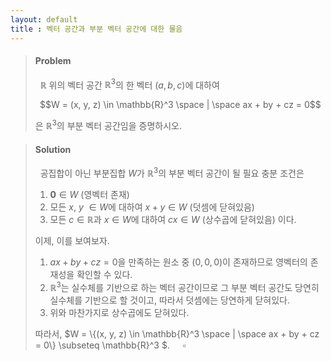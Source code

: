 ```yaml
---
layout: default
title : 벡터 공간과 부분 벡터 공간에 대한 물음
---
```


> #### Problem
>
>  $\mathbb{R}$ 위의 벡터 공간 $\mathbb{R}^3$의 한 벡터 $(a, b, c)$에 대하여
>
> $$W = (x, y, z) \in \mathbb{R}^3 \space | \space ax + by + cz = 0$$
>
> 은 $\mathbb{R}^3$의 부분 벡터 공간임을 증명하시오.

> #### Solution
>
>  공집합이 아닌 부분집합 $W$가 $\mathbb{R}^3$의 부분 벡터 공간이 될 필요 충분 조건은 
> 1. $\mathbf{0} \in W$ (영벡터 존재)
> 2. 모든 $x$, $y$ $\in W$에 대하여 $x + y \in W$ (덧셈에 닫혀있음)
> 3. 모든 $c \in \mathbb{R}$과 $x \in W$에 대하여 $cx \in W$ (상수곱에 닫혀있음)
> 이다.
>
> 이제, 이를 보여보자.
>
> 1. $ax + by + cz = 0$을 만족하는 원소 중 $(0, 0, 0)$이 존재하므로 영벡터의 존재성을 확인할 수 있다.
> 2. $\mathbb{R}^3$는 실수체를 기반으로 하는 벡터 공간이므로 그 부분 벡터 공간도 당연히 실수체를 기반으로 할 것이고, 따라서 덧셈에는 당연하게 닫혀있다.
> 3. 위와 마찬가지로 상수곱에도 닫혀있다.
>
> 따라서, 
> $W = \\{(x, y, z) \in \mathbb{R}^3 \space | \space ax + by + cz = 0\\} \subseteq \mathbb{R}^3 $. $\quad \square$